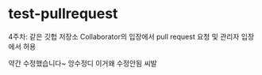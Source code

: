 # test-pullrequest
4주차: 같은 깃헙 저장소 Collaborator의 입장에서 pull request 요청 및 관리자 입장에서 허용

약간 수정했습니다~
앙수정디
이거왜 수정안됨 씨발
